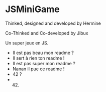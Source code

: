 JSMiniGame
==========

Thinked, designed and developed by Hermine

Co-Thinked and Co-developed by Jibux


Un super jeux en JS.

- Il est pas beau mon readme ?
- Il sert à rien ton readme !
- Il est pas super mon readme ?
- Nanan il pue ce readme !
- 42 ?
- 42.
